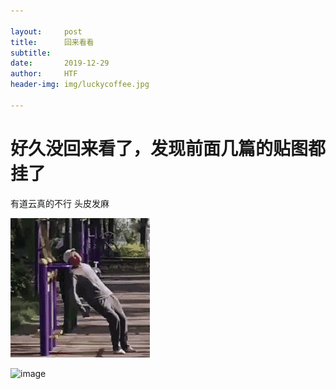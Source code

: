 ```yaml
---

layout:     post
title:      回来看看
subtitle:   
date:       2019-12-29
author:     HTF
header-img: img/luckycoffee.jpg

---
```


# 好久没回来看了，发现前面几篇的贴图都挂了

有道云真的不行 头皮发麻

![image](../img/dayechudian.gif)

![image](http://www.hahaku.com/zb_users/upload/2019/06/20190622110721_25009.gif)

